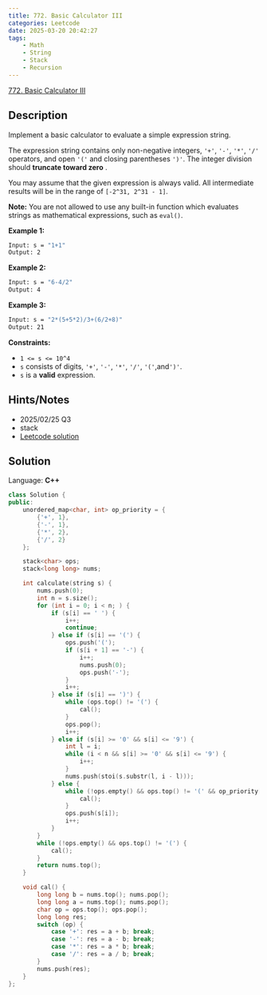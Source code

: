 ```yaml
---
title: 772. Basic Calculator III
categories: Leetcode
date: 2025-03-20 20:42:27
tags:
    - Math
    - String
    - Stack
    - Recursion
---
```


[772. Basic Calculator III](https://leetcode.com/problems/basic-calculator-iii/description/)

## Description

Implement a basic calculator to evaluate a simple expression string.

The expression string contains only non-negative integers, `'+'`, `'-'`, `'*'`, `'/'` operators, and open `'('` and closing parentheses `')'`. The integer division should **truncate toward zero** .

You may assume that the given expression is always valid. All intermediate results will be in the range of `[-2^31, 2^31 - 1]`.

**Note:**  You are not allowed to use any built-in function which evaluates strings as mathematical expressions, such as `eval()`.

**Example 1:**

```bash
Input: s = "1+1"
Output: 2
```

**Example 2:**

```bash
Input: s = "6-4/2"
Output: 4
```

**Example 3:**

```bash
Input: s = "2*(5+5*2)/3+(6/2+8)"
Output: 21
```

**Constraints:**

- `1 <= s <= 10^4`
- `s` consists of digits, `'+'`, `'-'`, `'*'`, `'/'`, `'('`,and`')'`.
- `s` is a **valid**  expression.

## Hints/Notes

- 2025/02/25 Q3
- stack
- [Leetcode solution](https://leetcode.com/problems/basic-calculator-iii/editorial/)

## Solution

Language: **C++**

```C++
class Solution {
public:
    unordered_map<char, int> op_priority = {
        {'+', 1},
        {'-', 1},
        {'*', 2},
        {'/', 2}
    };

    stack<char> ops;
    stack<long long> nums;

    int calculate(string s) {
        nums.push(0);
        int n = s.size();
        for (int i = 0; i < n; ) {
            if (s[i] == ' ') {
                i++;
                continue;
            } else if (s[i] == '(') {
                ops.push('(');
                if (s[i + 1] == '-') {
                    i++;
                    nums.push(0);
                    ops.push('-');
                }
                i++;
            } else if (s[i] == ')') {
                while (ops.top() != '(') {
                    cal();
                }
                ops.pop();
                i++;
            } else if (s[i] >= '0' && s[i] <= '9') {
                int l = i;
                while (i < n && s[i] >= '0' && s[i] <= '9') {
                    i++;
                }
                nums.push(stoi(s.substr(l, i - l)));
            } else {
                while (!ops.empty() && ops.top() != '(' && op_priority[ops.top()] >= op_priority[s[i]]) {
                    cal();
                }
                ops.push(s[i]);
                i++;
            }
        }
        while (!ops.empty() && ops.top() != '(') {
            cal();
        }
        return nums.top();
    }

    void cal() {
        long long b = nums.top(); nums.pop();
        long long a = nums.top(); nums.pop();
        char op = ops.top(); ops.pop();
        long long res;
        switch (op) {
            case '+': res = a + b; break;
            case '-': res = a - b; break;
            case '*': res = a * b; break;
            case '/': res = a / b; break;
        }
        nums.push(res);
    }
};
```
